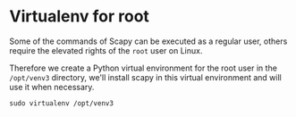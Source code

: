 # Virtualenv for root

Some of the commands of Scapy can be executed as a regular user, others require the elevated rights of the `root` user on Linux.

Therefore we create a Python virtual environment for the root user in the `/opt/venv3` directory, we'll install scapy in this virtual environment
and will use it when necessary.


```
sudo virtualenv /opt/venv3
```


